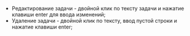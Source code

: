- Редактирование задачи - двойной клик по тексту задачи и нажатие клавиши enter для ввода изменений;
- Удаление задачи - двойной клик по тексту, ввод пустой строки и нажатие клавиши enter;
